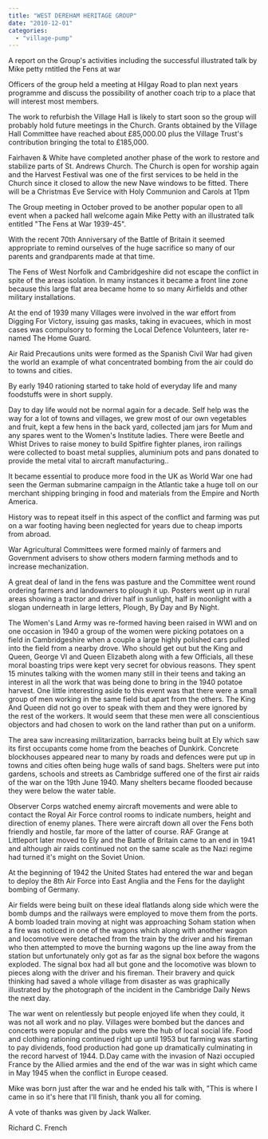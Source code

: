 ```yaml
---
title: "WEST DEREHAM HERITAGE GROUP"
date: "2010-12-01"
categories: 
  - "village-pump"
---
```


A report on the Group's activities including the successful illustrated talk by Mike petty rntitled the Fens at war

Officers of the group held a meeting at Hilgay Road to plan next years programme and discuss the possibility of another coach trip to a place that will interest most members.

The work to refurbish the Village Hall is likely to start soon so the group will probably hold future meetings in the Church. Grants obtained by the Village Hall Committee have reached about £85,000.00 plus the Village Trust's contribution bringing the total to £185,000.

Fairhaven & White have completed another phase of the work to restore and stabilize parts of St. Andrews Church. The Church is open for worship again and the Harvest Festival was one of the first services to be held in the Church since it closed to allow the new Nave windows to be fitted. There will be a Christmas Eve Service with Holy Communion and Carols at 11pm

The Group meeting in October proved to be another popular open to all event when a packed hall welcome again Mike Petty with an illustrated talk entitled "The Fens at War 1939-45".

With the recent 70th Anniversary of the Battle of Britain it seemed appropriate to remind ourselves of the huge sacrifice so many of our parents and grandparents made at that time.

The Fens of West Norfolk and Cambridgeshire did not escape the conflict in spite of the areas isolation. In many instances it became a front line zone because this large flat area became home to so many Airfields and other military installations.

At the end of 1939 many Villages were involved in the war effort from Digging For Victory, issuing gas masks, taking in evacuees, which in most cases was compulsory to forming the Local Defence Volunteers, later re-named The Home Guard.

Air Raid Precautions units were formed as the Spanish Civil War had given the world an example of what concentrated bombing from the air could do to towns and cities.

By early 1940 rationing started to take hold of everyday life and many foodstuffs were in short supply.

Day to day life would not be normal again for a decade. Self help was the way for a lot of towns and villages, we grew most of our own vegetables and fruit, kept a few hens in the back yard, collected jam jars for Mum and any spares went to the Women's Institute ladies. There were Beetle and Whist Drives to raise money to build Spitfire fighter planes, iron railings were collected to boast metal supplies, aluminium pots and pans donated to provide the metal vital to aircraft manufacturing..

It became essential to produce more food in the UK as World War one had seen the German submarine campaign in the Atlantic take a huge toll on our merchant shipping bringing in food and materials from the Empire and North America.

History was to repeat itself in this aspect of the conflict and farming was put on a war footing having been neglected for years due to cheap imports from abroad.

War Agricultural Committees were formed mainly of farmers and Government advisers to show others modern farming methods and to increase mechanization.

A great deal of land in the fens was pasture and the Committee went round ordering farmers and landowners to plough it up. Posters went up in rural areas showing a tractor and driver half in sunlight, half in moonlight with a slogan underneath in large letters, Plough, By Day and By Night.

The Women's Land Army was re-formed having been raised in WWI and on one occasion in 1940 a group of the women were picking potatoes on a field in Cambridgeshire when a couple a large highly polished cars pulled into the field from a nearby drove. Who should get out but the King and Queen, George VI and Queen Elizabeth along with a few Officials, all these moral boasting trips were kept very secret for obvious reasons. They spent 15 minutes talking with the women many still in their teens and taking an interest in all the work that was being done to bring in the 1940 potatoe harvest. One little interesting aside to this event was that there were a small group of men working in the same field but apart from the others. The King And Queen did not go over to speak with them and they were ignored by the rest of the workers. It would seem that these men were all conscientious objectors and had chosen to work on the land rather than put on a uniform.

The area saw increasing militarization, barracks being built at Ely which saw its first occupants come home from the beaches of Dunkirk. Concrete blockhouses appeared near to many by roads and defences were put up in towns and cities often being huge walls of sand bags. Shelters were put into gardens, schools and streets as Cambridge suffered one of the first air raids of the war on the 19th June 1940. Many shelters became flooded because they were below the water table.

Observer Corps watched enemy aircraft movements and were able to contact the Royal Air Force control rooms to indicate numbers, height and direction of enemy planes. There were aircraft down all over the Fens both friendly and hostile, far more of the latter of course. RAF Grange at Littleport later moved to Ely and the Battle of Britain came to an end in 1941 and although air raids continued not on the same scale as the Nazi regime had turned it's might on the Soviet Union.

At the beginning of 1942 the United States had entered the war and began to deploy the 8th Air Force into East Anglia and the Fens for the daylight bombing of Germany.

Air fields were being built on these ideal flatlands along side which were the bomb dumps and the railways were employed to move them from the ports. A bomb loaded train moving at night was approaching Soham station when a fire was noticed in one of the wagons which along with another wagon and locomotive were detached from the train by the driver and his fireman who then attempted to move the burning wagons up the line away from the station but unfortunately only got as far as the signal box before the wagons exploded. The signal box had all but gone and the locomotive was blown to pieces along with the driver and his fireman. Their bravery and quick thinking had saved a whole village from disaster as was graphically illustrated by the photograph of the incident in the Cambridge Daily News the next day.

The war went on relentlessly but people enjoyed life when they could, it was not all work and no play. Villages were bombed but the dances and concerts were popular and the pubs were the hub of local social life. Food and clothing rationing continued right up until 1953 but farming was starting to pay dividends, food production had gone up dramatically culminating in the record harvest of 1944. D.Day came with the invasion of Nazi occupied France by the Allied armies and the end of the war was in sight which came in May 1945 when the conflict in Europe ceased.

Mike was born just after the war and he ended his talk with, "This is where I came in so it's here that I'll finish, thank you all for coming.

A vote of thanks was given by Jack Walker.

Richard C. French
